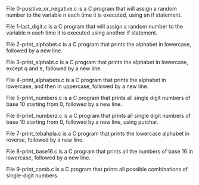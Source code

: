 File 0-positive_or_negative.c is a C program that will assign a random number to the variable n each time it is executed, using an if statement.



File 1-last_digit.c is a C program that will assign a random number to the variable n each time it is executed using another if statement.



File 2-print_alphabet.c is a C program that prints the alphabet in lowercase, followed by a new line.



File 3-print_alphabt.c is a C program that prints the alphabet in lowercase, except q and e, followed by a new line.



File 4-print_alphabets.c is a C program that prints the alphabet in lowercase, and then in uppercase, followed by a new line.



File 5-print_numbers.c is a C program that prints all single digit numbers of base 10 starting from 0, followed by a new line.



File 6-print_numberz.c is a C program that prints all single digit numbers of base 10 starting from 0, followed by a new line, using putchar.



File 7-print_tebahpla.c is a C program that prints the lowercase alphabet in reverse, followed by a new line.



File 8-print_base16.c is a C program that prints all the numbers of base 16 in lowercase, followed by a new line.



File 9-print_comb.c is a C program that prints all possible combinations of single-digit numbers.
